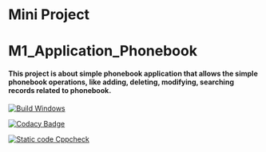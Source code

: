 # Mini Project
# M1_Application_Phonebook

<h4>This project is about simple phonebook application that allows the simple phonebook operations, like adding, deleting, modifying, searching records related to phonebook.</h4>

[![Build Windows](https://github.com/siddharth212/M1_Application_Phonebook/actions/workflows/Windows%20build.yml/badge.svg)](https://github.com/siddharth212/M1_Application_Phonebook/actions/workflows/Windows%20build.yml)

[![Codacy Badge](https://app.codacy.com/project/badge/Grade/8d7d63a9585a475f9920fad7f1703213)](https://www.codacy.com/gh/siddharth212/M1_Application_Phonebook/dashboard?utm_source=github.com&amp;utm_medium=referral&amp;utm_content=siddharth212/M1_Application_Phonebook&amp;utm_campaign=Badge_Grade)

[![Static code Cppcheck](https://github.com/siddharth212/M1_Application_Phonebook/actions/workflows/cpp_check.yml/badge.svg)](https://github.com/siddharth212/M1_Application_Phonebook/actions/workflows/cpp_check.yml)
